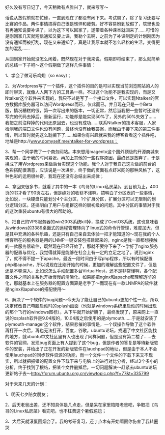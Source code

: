 好久没有写日记了，今天稍微有点雅兴了，就来写写～

话说从放假前就在忙碌，一直到现在了都没有闲下来。考试周了，除了复习还要写比赛的作品，两件事情搞得自己很是憔悴和疲劳。好不容易盼到放假了，院里也没有再通知说要补课了，以为这下可以回家了，遂带着各种课本就回来了……可惜的是刚回家几天就短信通知又要上课，我勒个去啊，之前为了补课制定的计划刚因为没有通知而被打乱，现在又来通知了，真是让我原本就不怎么轻松的生活，变得更加的混乱……

从回到家开始就没怎么闲着，既然现在对于我来说，假期即将结束了，那么就简单的总结一下子吧～这个假期做了这样几件事情：

1、学会了做可乐鸡翅（so easy）；

2、为Wordpress写了一个插件，这个插件的目的是可以实现当前浏览网站的人的即时聊天，就像人人网下方的工具条一样。不过这个功能不是我实现的，而是又Ntalker这个软件来实现的，我只不过是写了一个接口文件，可以实现Ntalker的官方数据库服务器可以访问Wordpress而已，仅此而已。并且现在只是一个Beta版，情况糟糕的很，第一次写出来的版本，一切正常，然后当我把一些暂时还没有写完的代码去掉后，重新运行，功能却是能实现50%了，另外的50%失效了……我把之前注释掉的代码还原回去，也没有成功……联系Ntalker的技术客服，人家检测我的端口文件也没有问题，最终也没有给我答案，而我由于接下来的第三件事情，所以暂时就先这么耽搁下了……如果你有兴趣就来我的博客看看这个插件吧，地址是http://www.domyself.me/ntalker-for-wordpress；

3、帮一个同学做了一个商务网站。本来想用magento这个国外顶级的开源商城来实现的，由于我的时间紧张，再加上其他的一些程序原因，最终还是放弃了，于是换成了用Wordpress来做后台实现这个功能。我个人对于我自己这次做的前台的色彩搭配很满意，应该说是一次进步，终于做的页面有点虾米网的那种风格了，这种色彩的运用很神奇，我现在还没有总结出来规律；

4、拿回来很多书，就看了其中的一本《鸟哥的Linux私房菜》。到目前为止，400页的书才看了90页左右，但是绝对的收获不浅啊。搞明白了分区表的一些事情，比如说，一块硬盘只能划分4个主分区，1个扩展分区，扩展分区可以无限制的划分逻辑分区。还搞明白了用户与组群这样的很初级的问题。其中分区的事情对于我的这次重装ubuntu有很大的帮助的。

5、把自己的VPS服务器的win2003系统kill掉，换成了CentOS系统，这也意味着从windows的3389桌面式的远程管理转向了linux式的命令行管理，难度加大，但是其中充满的各种乐趣，还是只有自己亲自去体验一把才能知道的～现在我的个人博客所在的服务器是用的LNMP一键安装包搭建起来的，nginx是我一直都想接触的一款服务器软件，既然现在已经开始了，那就不要停下来了～学好了nginx服务器的配置与优化，我觉得就算是能够在社会上有一定的立足之地了。说到nginx了，就不得不提一下apache，最近一段时间由于写php程序，所以有时候配置php和apache，所以说现在比刚开始的时候，更加的理解这些配置文件了，但是还是不够深入，比如说怎么手动配置多台VirtualHost，还不是非常懂啊，各个配置文件之间的关系也开始慢慢的清晰化。如果能把nginx和apache都理解透彻的化，那就基本上在服务器的配置方面算是老手了～而现在有一款LNMPA的软件就是nginx和apahce的搭配使用～

6、解决了一个软件的bug问题～今天为了能让自己的ubuntu更加个性一点，所以决定修改自己电脑启动时的splash画面（也就是windows系统里启动的时候出现的那个飞行的windows图标）。从下午就开始折腾了，最终发现了，原来网上一直说的xsplash软件是9.04版的，10.04版之后使用的是plymouth……于是就安装了plymouth-manager这个软件，结果悲催的事情是，一个误操作导致了这个软件再打开一次后，再也无法打开，百度，谷歌，ubuntu论坛，找遍了中文社区能找的地方，就ubuntu中文社区里有人也出现了同样问题，但是没有第二楼了……去软件的官网，发现bug页面上有人提到了这个bug，但是作者的答复是等待新版软件的安装，并给出了正在开发的新版软件在lauchpad的地址，但是由于本人不会使用lauchpad的同步软件资源的功能，而一个文件一个文件的下载下来又不现实，所以就把报错的配置文件下载下来与电脑上的进行对比分析，经过3个多小的分析，终于找到了根结，把某个文件删掉后，一切问题解决～赶紧去ubuntu论坛更新帖子去～http://forum.ubuntu.org.cn/viewtopic.php?f=77&t=335799

对于未来几天的计划：

1、明天七夕陪女朋友；

2、后天老爸出差，还不知具体是几点走，但是呆在家里陪陪老爸吧，争取把《鸟哥的Linux私房菜》看完吧，也不枉费这个暑假尴尬；

3、大后天就滚蛋回烟台了。我的考研复习，还丁点木有开始啊囧你伤害了我转圈哭
